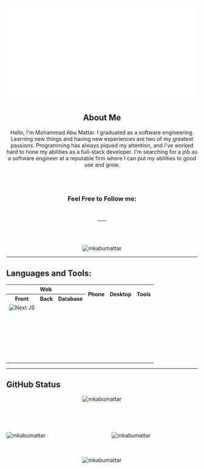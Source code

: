 <div align="center">
<a href="https://8byte.co.vu/" target="_blank">
<img src="./assets/img/Header.svg" alt="mkabumattar" />
</a>
</div>


<div align="center">
<h2>About Me</h2>
	
<p>Hello, I'm Mohammad Abu Mattar. I graduated as a software engineering. Learning new things and having new experiences are two of my greatest passions. Programming has always piqued my attention, and I've worked hard to hone my abilities as a full-stack developer. I'm searching for a job as a software engineer at a reputable firm where I can put my abilities to good use and grow.</p>
	
<br/><br/>
	
### Feel Free to Follow me:
	
<br/>
	
<div>
<a href="https://8byte.co.vu/" target="_blank">
<img src="https://img.shields.io/badge/My%20Portfolio-%23000000.svg?style=for-the-badge" alt=""/>
</a>

<a href="https://www.linkedin.com/in/mkabumattar/" target="_blank">
<img src="https://img.shields.io/badge/linkedin-%230077B5.svg?style=for-the-badge&logo=linkedin&logoColor=white" alt=""/>
</a>
		
<a href="https://github.com/MKAbuMattar" target="_blank">
<img src="https://img.shields.io/badge/github-%23121011.svg?style=for-the-badge&logo=github&logoColor=white" alt=""/>
</a>
	
<a href="https://leetcode.com/MKAbuMattar/" target="_blank">
<img src="https://img.shields.io/badge/LeetCode-%23FFA116.svg?style=for-the-badge&logo=LeetCode&logoColor=white" alt=""/>
</a>
		
<a href="https://codepen.io/MKAbuMattar" target="_blank">
<img src="https://img.shields.io/badge/Codepen-000000?style=for-the-badge&logo=codepen&logoColor=white" alt=""/>
</a>
		
<a href="https://www.instagram.com/mkabumattar/" target="_blank">
<img src="https://img.shields.io/badge/Instagram-%23E4405F.svg?style=for-the-badge&logo=Instagram&logoColor=white" alt=""/>
</a>
		
<a href="https://web.facebook.com/MKAbuMattar" target="_blank">
<img src="https://img.shields.io/badge/Facebook-%231877F2.svg?style=for-the-badge&logo=Facebook&logoColor=white" alt=""/>
</a>

</div>
	
<br/><br/>
	
<img src="https://gpvc.arturio.dev/MKAbuMattar" alt="mkabumattar" />

</div>


***

## Languages and Tools:

<div align="center" width="100%">
<table align="center" width="100%">
<tr>
<th colspan="3">Web</th>
<th rowspan="2">Phone</th>
<th rowspan="2">Desktop</th>
<th rowspan="2">Tools</th>
</tr>
<tr>
<th>Front</th>
<th>Back</th>
<th>Database</th>
</tr>
<tr>
<td><img src="https://img.shields.io/badge/Next-black?style=for-the-badge&logo=next.js&logoColor=white"  alt="Next JS"/></td>
<td><img src="https://img.shields.io/badge/java-%23ED8B00.svg?style=for-the-badge&logo=java&logoColor=white"  alt=""/><img src="https://img.shields.io/badge/spring-%236DB33F.svg?style=for-the-badge&logo=spring&logoColor=white"  alt=""/></td>
<td><img src="https://img.shields.io/badge/MongoDB-%234ea94b.svg?style=for-the-badge&logo=mongodb&logoColor=white"  alt=""/></td>
<td><img src="https://img.shields.io/badge/Android-3DDC84?style=for-the-badge&logo=android&logoColor=white"  alt=""/></td>
<td><img src="https://img.shields.io/badge/c%23-%23239120.svg?style=for-the-badge&logo=c-sharp&logoColor=white"  alt=""/></td>
<td><img src="https://img.shields.io/badge/git-%23F05033.svg?style=for-the-badge&logo=git&logoColor=white"  alt=""/></td>
</tr>
<tr>
<td><img src="https://img.shields.io/badge/react-%2320232a.svg?style=for-the-badge&logo=react&logoColor=%2361DAFB"  alt=""/></td>
<td><img src="https://img.shields.io/badge/node.js-6DA55F?style=for-the-badge&logo=node.js&logoColor=white"  alt=""/><img src="https://img.shields.io/badge/express.js-%23404d59.svg?style=for-the-badge&logo=express&logoColor=%2361DAFB"  alt=""/></td>
<td><img src="https://img.shields.io/badge/postgres-%23316192.svg?style=for-the-badge&logo=postgresql&logoColor=white"  alt=""/></td>
<td></td>
<td></td>
<td><img src="https://img.shields.io/badge/github-%23121011.svg?style=for-the-badge&logo=github&logoColor=white"  alt=""/></td>
</tr>
<tr>
<td><img src="https://img.shields.io/badge/styled--components-DB7093?style=for-the-badge&logo=styled-components&logoColor=white"  alt=""/></td>
<td><img src="https://img.shields.io/badge/php-%23777BB4.svg?style=for-the-badge&logo=php&logoColor=white"  alt=""/></td>
<td><img src="https://img.shields.io/badge/mysql-%2300f.svg?style=for-the-badge&logo=mysql&logoColor=white"  alt=""/></td>
<td></td>
<td></td>
<td><img src="https://img.shields.io/badge/heroku-%23430098.svg?style=for-the-badge&logo=heroku&logoColor=white)"  alt=""/></td>
</tr>
<tr>
<td><img src="https://img.shields.io/badge/bootstrap-%23563D7C.svg?style=for-the-badge&logo=bootstrap&logoColor=white"  alt=""/></td>
<td><img src="https://img.shields.io/badge/AWS-%23FF9900.svg?style=for-the-badge&logo=amazon-aws&logoColor=white"  alt=""/></td>
<td><img src="https://img.shields.io/badge/sqlite-%2307405e.svg?style=for-the-badge&logo=sqlite&logoColor=white"  alt=""/></td>
<td></td>
<td></td>
<td><img src="https://img.shields.io/badge/netlify-%23000000.svg?style=for-the-badge&logo=netlify&logoColor=#00C7B7"  alt=""/></td>
</tr>
<tr>
<td><img src="https://img.shields.io/badge/javascript-%23323330.svg?style=for-the-badge&logo=javascript&logoColor=%23F7DF1E"  alt=""/></td>
<td></td>
<td></td>
<td></td>
<td></td>
<td><img src="https://img.shields.io/badge/Visual%20Studio%20Code-0078d7.svg?style=for-the-badge&logo=visual-studio-code&logoColor=white"  alt=""/></td>
</tr>
<tr>
<td><img src="https://img.shields.io/badge/css3-%231572B6.svg?style=for-the-badge&logo=css3&logoColor=white"  alt=""/></td>
<td></td>
<td></td>
<td></td>
<td></td>
<td><img src="https://img.shields.io/badge/IntelliJIDEA-000000.svg?style=for-the-badge&logo=intellij-idea&logoColor=white"  alt=""/></td>
</tr>
<tr>
<td><img src="https://img.shields.io/badge/html5-%23E34F26.svg?style=for-the-badge&logo=html5&logoColor=white"  alt=""/></td>
<td></td>
<td></td>
<td></td>
<td></td>
<td><img src="https://img.shields.io/badge/Android%20Studio-3DDC84.svg?style=for-the-badge&logo=android-studio&logoColor=white"  alt=""/></td>
</tr>
</table>
</div>

<!-- ![NodeJS](https://img.shields.io/badge/node.js-6DA55F?style=for-the-badge&logo=node.js&logoColor=white)
![Express.js](https://img.shields.io/badge/express.js-%23404d59.svg?style=for-the-badge&logo=express&logoColor=%2361DAFB)
![MongoDB](https://img.shields.io/badge/MongoDB-%234ea94b.svg?style=for-the-badge&logo=mongodb&logoColor=white)
![React](https://img.shields.io/badge/react-%2320232a.svg?style=for-the-badge&logo=react&logoColor=%2361DAFB)
![Styled Components](https://img.shields.io/badge/styled--components-DB7093?style=for-the-badge&logo=styled-components&logoColor=white)
![Next JS](https://img.shields.io/badge/Next-black?style=for-the-badge&logo=next.js&logoColor=white)
![Android](https://img.shields.io/badge/Android-3DDC84?style=for-the-badge&logo=android&logoColor=white)
![AWS](https://img.shields.io/badge/AWS-%23FF9900.svg?style=for-the-badge&logo=amazon-aws&logoColor=white)
![Java](https://img.shields.io/badge/java-%23ED8B00.svg?style=for-the-badge&logo=java&logoColor=white)
![Spring](https://img.shields.io/badge/spring-%236DB33F.svg?style=for-the-badge&logo=spring&logoColor=white)
![Postgres](https://img.shields.io/badge/postgres-%23316192.svg?style=for-the-badge&logo=postgresql&logoColor=white)
![PHP](https://img.shields.io/badge/php-%23777BB4.svg?style=for-the-badge&logo=php&logoColor=white)
![MySQL](https://img.shields.io/badge/mysql-%2300f.svg?style=for-the-badge&logo=mysql&logoColor=white)
![JavaScript](https://img.shields.io/badge/javascript-%23323330.svg?style=for-the-badge&logo=javascript&logoColor=%23F7DF1E)
![CSS3](https://img.shields.io/badge/css3-%231572B6.svg?style=for-the-badge&logo=css3&logoColor=white)
![HTML5](https://img.shields.io/badge/html5-%23E34F26.svg?style=for-the-badge&logo=html5&logoColor=white)
![Git](https://img.shields.io/badge/git-%23F05033.svg?style=for-the-badge&logo=git&logoColor=white)
![GitHub](https://img.shields.io/badge/github-%23121011.svg?style=for-the-badge&logo=github&logoColor=white)
![Heroku](https://img.shields.io/badge/heroku-%23430098.svg?style=for-the-badge&logo=heroku&logoColor=white)
![Netlify](https://img.shields.io/badge/netlify-%23000000.svg?style=for-the-badge&logo=netlify&logoColor=#00C7B7)
![Visual Studio Code](https://img.shields.io/badge/Visual%20Studio%20Code-0078d7.svg?style=for-the-badge&logo=visual-studio-code&logoColor=white)
![IntelliJ IDEA](https://img.shields.io/badge/IntelliJIDEA-000000.svg?style=for-the-badge&logo=intellij-idea&logoColor=white)
![Android Studio](https://img.shields.io/badge/Android%20Studio-3DDC84.svg?style=for-the-badge&logo=android-studio&logoColor=white) -->

***

## GitHub Status

<div>
<div align="center"> 
<img src="https://github-readme-streak-stats.herokuapp.com/?user=MKAbuMattar&theme=black-ice&hide_border=true&stroke=0000&background=060A0CD0" alt="mkabumattar" />
</div>
	
<br/><br/><br/>
	
<img align="left" width="45%" src="https://github-readme-stats.vercel.app/api?username=mkabumattar&theme=radical&show_icons=true" alt="mkabumattar" />
	
<img align="right" width="45%" src="https://github-readme-stats.vercel.app/api/top-langs/?username=mkabumattar&theme=radical&show_icons=true" alt="mkabumattar" />
	
<br/><br/><br/>
	
<div align="center" width="60%">
<img src="https://activity-graph.herokuapp.com/graph?username=MKAbuMattar&bg_color=0D1117&color=5BCDEC&line=5BCDEC&point=FFFFFF&hide_border=true" alt="mkabumattar" />
</div>

</div>

